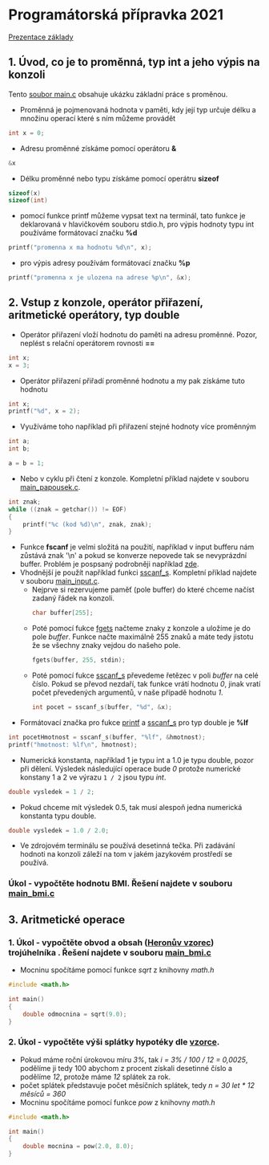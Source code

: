 # Programátorská přípravka 2021

[Prezentace základy](https://utbcz-my.sharepoint.com/:p:/g/personal/ekral_utb_cz/EfaazTR47bdIp_H0JdlpIfIBx5rZztpmYg1P2T2UJP9gWA?e=ey48Hw)

## 1. Úvod, co je to proměnná, typ int a jeho výpis na konzoli
Tento [soubor main.c](/day1/main.c) obsahuje ukázku základní práce s proměnou.
- Proměnná je pojmenovaná hodnota v paměti, kdy její typ určuje délku a množinu operací které s ním můžeme provádět
```c
int x = 0;
```

- Adresu proměnné získáme pomocí operátoru **&**
```c
&x
```
- Délku proměnné nebo typu získáme pomocí operátru **sizeof**
```c
sizeof(x)
sizeof(int)
```
- pomocí funkce printf můžeme vypsat text na terminál, tato funkce je deklarovaná v hlavičkovém souboru stdio.h, pro výpis hodnoty typu int používáme formátovací značku **%d**
```c
printf("promenna x ma hodnotu %d\n", x);
```
- pro výpis adresy používám formátovací značku **%p**
```c
printf("promenna x je ulozena na adrese %p\n", &x);
```
## 2. Vstup z konzole, operátor přiřazení, aritmetické operátory, typ double
- Operátor přiřazení vloží hodnotu do paměti na adresu proměnné. Pozor, neplést s relační operátorem rovnosti **==**
```c
int x;
x = 3;
```
- Operátor přiřazení přiřadí proměnné hodnotu a my pak získáme tuto hodnotu
```c
int x;
printf("%d", x = 2);
```
- Využíváme toho například při přiřazení stejné hodnoty více proměnným
```c
int a;
int b;

a = b = 1;
```
- Nebo v cyklu při čtení z konzole. Kompletní příklad najdete v souboru [main_papousek.c](/day2/main_papousek.c).
```c
int znak;
while ((znak = getchar()) != EOF)
{
	printf("%c (kod %d)\n", znak, znak);
}
```
- Funkce **fscanf** je velmi složitá na použití, například v input bufferu nám zůstává znak '\n' a pokud se konverze nepovede tak se nevyprázdní buffer. Problém je pospsaný podrobněji například [zde](http://c-faq.com/stdio/getsvsfgets.html).
- Vhodnější je použít například funkci [sscanf_s](https://en.cppreference.com/w/c/io/fscanf).  Kompletní příklad najdete v souboru [main_input.c](/day2/main_input.c).
  - Nejprve si rezervujeme paměť (pole buffer) do které chceme načíst zadaný řádek na konzoli. 
	```c
	char buffer[255];
	```
  - Poté pomocí fukce [fgets](https://en.cppreference.com/w/c/io/fgets) načteme znaky z konzole a uložíme je do pole *buffer*. Funkce načte maximálně 255 znaků a máte tedy jistotu že se všechny znaky vejdou do našeho pole.
	```c
	fgets(buffer, 255, stdin);
	```
  - Poté pomocí fukce [sscanf_s](https://en.cppreference.com/w/c/io/fscanf) převedeme řetězec v poli *buffer* na celé číslo. Pokud se převod nezdaří, tak funkce vrátí hodnotu *0*, jinak vratí počet převedených argumentů, v naše případě hodnotu *1*.
	```c
	int pocet = sscanf_s(buffer, "%d", &x);
	```
- Formátovací značka pro fukce [printf](https://en.cppreference.com/w/c/io/fprintf) a [sscanf_s](https://en.cppreference.com/w/c/io/fscanf) pro typ double je **%lf**
```c
int pocetHmotnost = sscanf_s(buffer, "%lf", &hmotnost);
printf("hmotnost: %lf\n", hmotnost);
```
- Numerická konstanta, například 1 je typu int a 1.0 je typu double, pozor při dělení. Výsledek následující operace bude *0* protože numerické konstany 1 a 2 ve výrazu ```1 / 2``` jsou typu *int*. 
```c
double vysledek = 1 / 2;
``` 
- Pokud chceme mít výsledek 0.5, tak musí alespoň jedna numerická konstanta typu double.
```c
double vysledek = 1.0 / 2.0;
``` 
- Ve zdrojovém terminálu se používá desetinná tečka. Při zadávání hodnoti na konzoli záleží na tom v jakém jazykovém prostředí se používá.

### Úkol - vypočtěte hodnotu BMI. Řešení najdete v souboru [main_bmi.c](/day2/main_bmi.c)

## 3. Aritmetické operace

### 1. Úkol - vypočtěte obvod a obsah ([Heronův vzorec](https://cs.wikipedia.org/wiki/Heron%C5%AFv_vzorec)) trojúhelníka . Řešení najdete v souboru [main_bmi.c](/day3/main_trojuhlenik.c)
  - Mocninu spočítáme pomocí funkce *sqrt* z knihovny *math.h*
```c
#include <math.h>

int main()
{
	double odmocnina = sqrt(9.0);
}
``` 
### 2. Úkol - vypočtěte výši splátky hypotéky dle [vzorce](http://www.aristoteles.cz/matematika/financni_matematika/hypoteka-vypocet.php). 
  - Pokud máme roční úrokovou míru *3%*, tak *i = 3% / 100 / 12 = 0,0025*, podělíme ji tedy 100 abychom z procent získali desetinné číslo a podělíme *12*, protože máme *12* splátek za rok.
  - počet splátek představuje počet měsíčních splátek, tedy *n = 30 let * 12 měsíců = 360* 
  - Mocninu spočítáme pomocí funkce *pow* z knihovny *math.h*
```c
#include <math.h>

int main()
{
	double mocnina = pow(2.0, 8.0);
}
``` 
